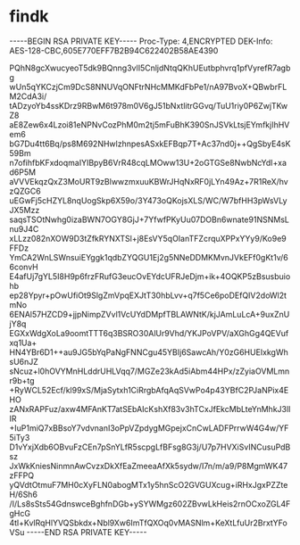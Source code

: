 # findk

-----BEGIN RSA PRIVATE KEY-----
Proc-Type: 4,ENCRYPTED
DEK-Info: AES-128-CBC,605E770EFF7B2B94C622402B58AE4390

PQhN8gcXwucyeoT5dk9BQnng3vlI5CnljdNtqQKhUEutbphvrq1pfVyrefR7agbg
wUn5qYKCzjCm9DcS8NNUVqONFtrNHcMMKdFbPe1/nA97BvoX+QBwbrFLM2CdA3i/
tADzyoYb4ssKDrz9RBwM6t978m0V6gJ51bNxtlitrGGvq/TuU1riy0P6ZwjTKwZ8
aE8Zew6x4Lzoi81eNPNvCozPhM0m2tj5mFuBhK390SnJSVkLtsjEYmfkjIhHVem6
bG7Du4tt6Bq/ps8M692NHwlzhnpesASxkEFBqp7T+Ac37nd0j++QgSbyE4sK59Bm
n7ofihfbKFxdoqmaIYIBpyB6VrR48cqLMOww13U+2oGTGSe8NwbNcYdI+xad6P5M
aVVVEkqzQxZ3MoURT9zBlwwzmxuuKBWrJHqNxRF0jLYn49Az+7R1ReX/hvzQZGC6
uEGwFj5cHZYL8nqUogSkp6X59o/3Y473oQKojsXLS/WC/W7bfHH3pWsVLyJX5Mzz
saqsTSOtNwhg0izaBWN7OGY8GjJ+7YfwfPKyUu07DOBn6wnate91NSNMsLnu9J4C
xLLzz082nXOW9D3tZfkRYNXTSl+j8EsVY5qOIanTFZcrquXPPxYYy9/Ko9e9FFDz
YmCA2WnLSWnsuiEYggk1qdbZYQGU1Ej2g5NNeDDMKMvnJVkEFf0gKt1v/66convH
E4afUj7gYL5I8H9p6frzFRufG3eucOvEYdcUFRJeDjm+ik+4OQKP5zBsusbuiohb
ep28Ypyr+pOwUfiOt9SlgZmVpqEXJtT30hbLvv+q7f5Ce6poDEfQIV2doWl2tmNo
6ENAl57HZCD9+jjpNimpZVvl1VcUYdDMpfTBLAWNtK/kjJAmLuLcA+9uxZnUjY8q
EGXxWdgXoLa9oomtTTT6q3BSRO30AlUr9Vhd/YKJPoVPV/aXGhGg4QEVufxq1Ua+
HN4YBr6D1++au9JG5bYqPaNgFNNCgu45YBIj6SawcAh/Y0zG6HUEIxkgWhsU6nJZ
sNcuz+l0hOVYMnHLddrUHLVqq7/MGZe23kAd5iAbm44HPx/zZyiaOVMLmnr9b+tg
+RyWCL52Ecf/kl99xS/MjaSytxh1CiRrgbAfqAqSVwPo4p43YBfC2PJaNPix4EHO
zANxRAPFuz/axw4MFAnKT7atSEbAIcKshXf83v3hTCxJfEkcMbLteYnMhkJ3lIIR
+IuP1miQ7xBBsoY7vdvnanI3oPpVZpdygMGpejxCnCwLADFPrrwW4G4w/YF5iTy3
D1vYxjXdb6OBvuFzCEn7pSnYLfR5scpgLfBFsg8G3j/U7p7HVXiSvINCusuPdBsz
JxWkKniesNinmnAwCvzxDkXfEaZmeeaAfXk5sydw/I7n/m/a9/P8MgmWK47zFFPQ
yQVdtOtmuF7MH0cXyFLN0abogMTx1y5hnScO2GVGUXcug+iRHxJgxPZZteH/6Sh6
/I/Ls8sSts54GdnswceBghfnDGb+ySYWMgz602ZBvwLkHeis2rnOCxoZGL4FgHcG
4tl+KvlRqHlYVQSbkdx+Nbl9Xw6ImTfQXOq0vMASNlm+KeXtLfuUr2BrxtYFoVSu
-----END RSA PRIVATE KEY-----
